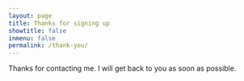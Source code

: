 ```yaml
---
layout: page
title: Thanks for signing up
showtitle: false
inmenu: false
permalink: /thank-you/
---
```


<div class="circularProfilePic"></div>

Thanks for contacting me. I will get back to you as soon as possible.
